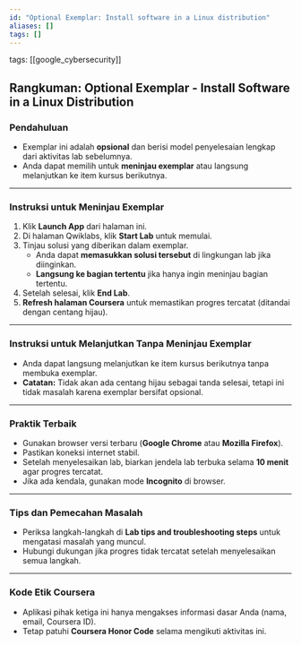 ```yaml
---
id: "Optional Exemplar: Install software in a Linux distribution"
aliases: []
tags: []
---
```


tags: [[google_cybersecurity]]

## **Rangkuman: Optional Exemplar - Install Software in a Linux Distribution**

### **Pendahuluan**

- Exemplar ini adalah **opsional** dan berisi model penyelesaian lengkap dari aktivitas lab sebelumnya.
- Anda dapat memilih untuk **meninjau exemplar** atau langsung melanjutkan ke item kursus berikutnya.

---

### **Instruksi untuk Meninjau Exemplar**

1. Klik **Launch App** dari halaman ini.
2. Di halaman Qwiklabs, klik **Start Lab** untuk memulai.
3. Tinjau solusi yang diberikan dalam exemplar.
   - Anda dapat **memasukkan solusi tersebut** di lingkungan lab jika diinginkan.
   - **Langsung ke bagian tertentu** jika hanya ingin meninjau bagian tertentu.
4. Setelah selesai, klik **End Lab**.
5. **Refresh halaman Coursera** untuk memastikan progres tercatat (ditandai dengan centang hijau).

---

### **Instruksi untuk Melanjutkan Tanpa Meninjau Exemplar**

- Anda dapat langsung melanjutkan ke item kursus berikutnya tanpa membuka exemplar.
- **Catatan:** Tidak akan ada centang hijau sebagai tanda selesai, tetapi ini tidak masalah karena exemplar bersifat opsional.

---

### **Praktik Terbaik**

- Gunakan browser versi terbaru (**Google Chrome** atau **Mozilla Firefox**).
- Pastikan koneksi internet stabil.
- Setelah menyelesaikan lab, biarkan jendela lab terbuka selama **10 menit** agar progres tercatat.
- Jika ada kendala, gunakan mode **Incognito** di browser.

---

### **Tips dan Pemecahan Masalah**

- Periksa langkah-langkah di **Lab tips and troubleshooting steps** untuk mengatasi masalah yang muncul.
- Hubungi dukungan jika progres tidak tercatat setelah menyelesaikan semua langkah.

---

### **Kode Etik Coursera**

- Aplikasi pihak ketiga ini hanya mengakses informasi dasar Anda (nama, email, Coursera ID).
- Tetap patuhi **Coursera Honor Code** selama mengikuti aktivitas ini.

